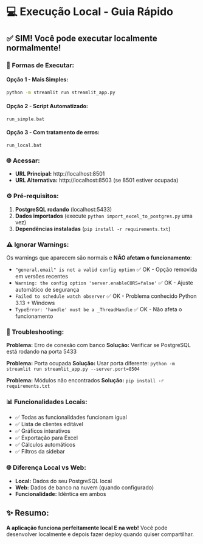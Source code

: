 # 💻 Execução Local - Guia Rápido

## ✅ SIM! Você pode executar localmente normalmente!

### 🚀 Formas de Executar:

#### **Opção 1 - Mais Simples:**
```bash
python -m streamlit run streamlit_app.py
```

#### **Opção 2 - Script Automatizado:**
```
run_simple.bat
```

#### **Opção 3 - Com tratamento de erros:**
```
run_local.bat
```

### 🌐 Acessar:
- **URL Principal:** http://localhost:8501
- **URL Alternativa:** http://localhost:8503 (se 8501 estiver ocupada)

### ⚙️ Pré-requisitos:
1. **PostgreSQL rodando** (localhost:5433)
2. **Dados importados** (execute `python import_excel_to_postgres.py` uma vez)
3. **Dependências instaladas** (`pip install -r requirements.txt`)

### ⚠️ Ignorar Warnings:
Os warnings que aparecem são normais e **NÃO afetam o funcionamento**:
- `"general.email" is not a valid config option` ✅ OK - Opção removida em versões recentes
- `Warning: the config option 'server.enableCORS=false'` ✅ OK - Ajuste automático de segurança
- `Failed to schedule watch observer` ✅ OK - Problema conhecido Python 3.13 + Windows
- `TypeError: 'handle' must be a _ThreadHandle` ✅ OK - Não afeta o funcionamento

### 🔧 Troubleshooting:

**Problema:** Erro de conexão com banco
**Solução:** Verificar se PostgreSQL está rodando na porta 5433

**Problema:** Porta ocupada
**Solução:** Usar porta diferente: `python -m streamlit run streamlit_app.py --server.port=8504`

**Problema:** Módulos não encontrados
**Solução:** `pip install -r requirements.txt`

### 📊 Funcionalidades Locais:
- ✅ Todas as funcionalidades funcionam igual
- ✅ Lista de clientes editável
- ✅ Gráficos interativos
- ✅ Exportação para Excel
- ✅ Cálculos automáticos
- ✅ Filtros da sidebar

### 🌐 Diferença Local vs Web:
- **Local:** Dados do seu PostgreSQL local
- **Web:** Dados de banco na nuvem (quando configurado)
- **Funcionalidade:** Idêntica em ambos

## ✨ Resumo:
**A aplicação funciona perfeitamente local E na web!** 
Você pode desenvolver localmente e depois fazer deploy quando quiser compartilhar.